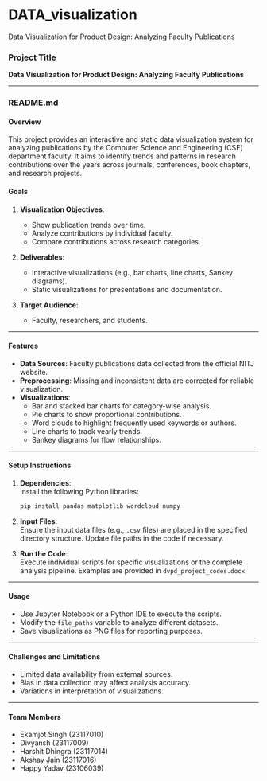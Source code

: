 # DATA_visualization
Data Visualization for Product Design: Analyzing Faculty Publications
### Project Title  
**Data Visualization for Product Design: Analyzing Faculty Publications**

---

### README.md  

#### **Overview**  
This project provides an interactive and static data visualization system for analyzing publications by the Computer Science and Engineering (CSE) department faculty. It aims to identify trends and patterns in research contributions over the years across journals, conferences, book chapters, and research projects.

#### **Goals**  
1. **Visualization Objectives**:  
   - Show publication trends over time.  
   - Analyze contributions by individual faculty.  
   - Compare contributions across research categories.  

2. **Deliverables**:  
   - Interactive visualizations (e.g., bar charts, line charts, Sankey diagrams).  
   - Static visualizations for presentations and documentation.  

3. **Target Audience**:  
   - Faculty, researchers, and students.

---

#### **Features**  
- **Data Sources**: Faculty publications data collected from the official NITJ website.  
- **Preprocessing**: Missing and inconsistent data are corrected for reliable visualization.  
- **Visualizations**:  
  - Bar and stacked bar charts for category-wise analysis.  
  - Pie charts to show proportional contributions.  
  - Word clouds to highlight frequently used keywords or authors.  
  - Line charts to track yearly trends.  
  - Sankey diagrams for flow relationships.  

---

#### **Setup Instructions**  
1. **Dependencies**:  
   Install the following Python libraries:  
   ```bash
   pip install pandas matplotlib wordcloud numpy
   ```

2. **Input Files**:  
   Ensure the input data files (e.g., `.csv` files) are placed in the specified directory structure. Update file paths in the code if necessary.

3. **Run the Code**:  
   Execute individual scripts for specific visualizations or the complete analysis pipeline. Examples are provided in `dvpd_project_codes.docx`.

---

#### **Usage**  
- Use Jupyter Notebook or a Python IDE to execute the scripts.  
- Modify the `file_paths` variable to analyze different datasets.  
- Save visualizations as PNG files for reporting purposes.

---

#### **Challenges and Limitations**  
- Limited data availability from external sources.  
- Bias in data collection may affect analysis accuracy.  
- Variations in interpretation of visualizations.

---

#### **Team Members**  
- Ekamjot Singh (23117010)  
- Divyansh (23117009)  
- Harshit Dhingra (23117014)  
- Akshay Jain (23117016)  
- Happy Yadav (23106039)
